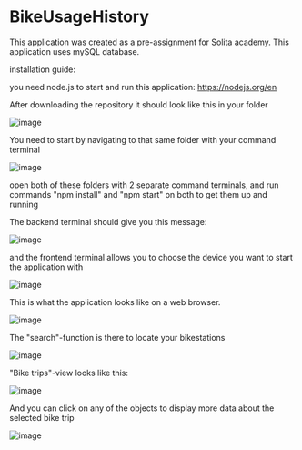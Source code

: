# BikeUsageHistory


This application was created as a pre-assignment for Solita academy.
This application uses mySQL database.

installation guide:

you need node.js to start and run this application:
https://nodejs.org/en

After downloading the repository it should look like this in your folder

![image](https://github.com/JoniKuukasjarvi/BikeUsageHistory/assets/70267456/9d2be7a8-7127-4384-9002-db638943c2de)

You need to start by navigating to that same folder with your command terminal

![image](https://github.com/JoniKuukasjarvi/BikeUsageHistory/assets/70267456/ae2d12aa-aee1-4976-80c6-6ec298046726)

open both of these folders with 2 separate command terminals, and run commands "npm install" and "npm start" on both to get them up and running

The backend terminal should give you this message:

![image](https://github.com/JoniKuukasjarvi/BikeUsageHistory/assets/70267456/132974a7-4694-4c65-a969-8fe599a1a446)

and the frontend terminal allows you to choose the device you want to start the application with

![image](https://github.com/JoniKuukasjarvi/BikeUsageHistory/assets/70267456/79fabc02-f56d-409e-ac6c-69207e16be48)

This is what the application looks like on a web browser.

![image](https://github.com/JoniKuukasjarvi/BikeUsageHistory/assets/70267456/c4ad37d1-9698-4e39-ac93-56c20f223b6f)

The "search"-function is there to locate your bikestations

![image](https://github.com/JoniKuukasjarvi/BikeUsageHistory/assets/70267456/979cb5f4-ed05-4294-bcba-b47f922705fa)

"Bike trips"-view looks like this:

![image](https://github.com/JoniKuukasjarvi/BikeUsageHistory/assets/70267456/5276f87d-7747-4722-a94f-bd9bd4a9ec48)

And you can click on any of the objects to display more data about the selected bike trip

![image](https://github.com/JoniKuukasjarvi/BikeUsageHistory/assets/70267456/b456984b-d9a1-4ad4-9b32-698574efc6c8)

